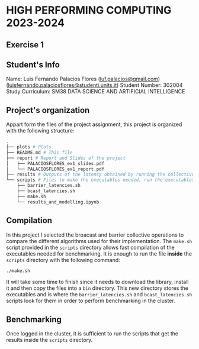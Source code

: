 # HIGH PERFORMING COMPUTING 2023-2024 

## Exercise 1

## Student's Info

Name: Luis Fernando Palacios Flores ([luf.palacios@gmail.com](mailto:luf.palacios@gmail.com))([luisfernando.palaciosflores@studenti.units.it](mailto:luisfernando.palaciosflores@studenti.units.it))
Student Number: 302004
Study Curriculum: SM38 DATA SCIENCE AND ARTIFICIAL INTELLIGENCE

## Project's organization

Appart form the files of the project assignment, this project is organized with the following structure:

```bash
.
├── plots # Plots
├── README.md # This file
├── report # Report and Slides of the project
│   ├── PALACIOSFLORES_ex1_slides.pdf
│   └── PALACIOSFLORES_ex1_report.pdf
├── results # Outputs of the latency obtained by running the collective operations in the cluster
└── scripts # Files to make the executables needed, run the executables in the cluster and get the results, and plot and analyze the results
    ├── barrier_latencies.sh
    ├── bcast_latencies.sh
    ├── make.sh
    └── results_and_modelling.ipynb
```

## Compilation

In this project I selected the broacast and barrier collective operations to compare the different algorithms used for their implementation. The `make.sh` script provided in the `scripts` directory allows fast compilation of the executables needed for benchmarking. It is enough to run the file **inside** the `scripts` directory with the following command:

```bash
./make.sh 
```

It will take some time to finish since it needs to download the library, install it and then copy the files into a `bin` directory. This new directory stores the executables and is where the `barrier_latencies.sh` and `bcast_latencies.sh` scripts look for them in order to perform benchmarking in the cluster.

## Benchmarking

Once logged in the cluster, it is sufficient to run the scripts that get the results inside the `scripts` directory.
